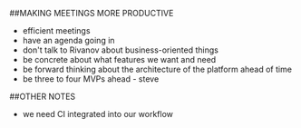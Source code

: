 ##MAKING MEETINGS MORE PRODUCTIVE
* efficient meetings
* have an agenda going in
* don't talk to Rivanov about business-oriented things
* be concrete about what features we want and need
* be forward thinking about the architecture of the platform ahead of time
* be three to four MVPs ahead - steve

##OTHER NOTES
* we need CI integrated into our workflow

